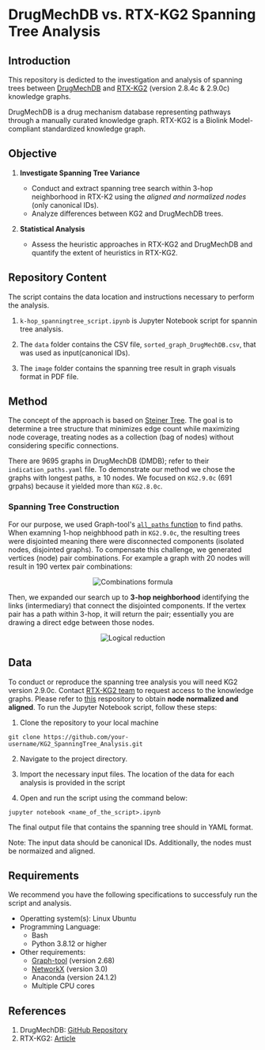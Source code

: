 
# DrugMechDB vs. RTX-KG2 Spanning Tree Analysis

## Introduction
This repository is dedicted to the investigation and analysis of spanning trees between [DrugMechDB](https://github.com/SuLab/DrugMechDB) and [RTX-KG2](https://bmcbioinformatics.biomedcentral.com/articles/10.1186/s12859-022-04932-3) (version 2.8.4c & 2.9.0c) knowledge graphs.

DrugMechDB is a drug mechanism database representing pathways through a manually curated knowledge graph. RTX-KG2 is a Biolink Model-compliant standardized knowledge graph.

## Objective
1. **Investigate Spanning Tree Variance**
    - Conduct and extract spanning tree search within 3-hop neighborhood in RTX-K2 using the _aligned and normalized nodes_ (only canonical IDs).
    - Analyze differences between KG2 and DrugMechDB trees. 
   
2. **Statistical Analysis**
    - Assess the heuristic approaches in RTX-KG2 and DrugMechDB and quantify the extent of heuristics in RTX-KG2.

## Repository Content
The script contains the data location and instructions necessary to perform the analysis. 

1. `k-hop_spanningtree_script.ipynb` is Jupyter Notebook script for spannin tree analysis.

2. The `data` folder contains the CSV file, `sorted_graph_DrugMechDB.csv`,  that was used as input(canonical IDs).

3. The `image` folder contains the spanning tree result in graph visuals format in PDF file. 

## Method
The concept of the approach is based on [Steiner Tree](https://en.wikipedia.org/wiki/Steiner_tree_problem). The goal is to determine a tree structure that minimizes edge count while maximizing node coverage, treating nodes as a collection (bag of nodes) without considering specific connections. 

There are 9695 graphs in DrugMechDB (DMDB); refer to their `indication_paths.yaml` file. To demonstrate our method we chose the graphs with longest paths, $\geq$ 10 nodes. We focused on `KG2.9.0c` (691 grpahs) because it yielded more than `KG2.8.0c`. 

### Spanning Tree Construction
For our purpose, we used Graph-tool's [`all_paths` function](https://graph-tool.skewed.de/static/doc/autosummary/graph_tool.topology.all_paths.html) to find paths.
When examning 1-hop neighbhood path in `KG2.9.0c`, the resulting trees were disjointed meaning there were disconnected components (isolated nodes, disjointed graphs). To compensate this challenge, we generated vertices (node) pair combinations. For example a graph with 20 nodes will result in 190 vertex pair combinations:

<p align="center">
  <img src="https://latex.codecogs.com/svg.latex?\large&space;{}_nC_r=\frac{20!}{2!(20-2)!}=190" title="Combinations formula"/>
</p>

Then, we expanded our search up to __3-hop neighborhood__ identifying the links (intermediary) that connect the disjointed components.
If the vertex pair has a path within 3-hop, it will return the pair; essentially you are drawing a direct edge between those nodes.

<p align="center">
  <img src="https://latex.codecogs.com/svg.latex?\large&space;A\rightarrow%20B\rightarrow%20C\text{ will be... }A\rightarrow%20C" title="Logical reduction"/>
</p>

## Data
To conduct or reproduce the spanning tree analysis you will need KG2 version 2.9.0c. Contact [RTX-KG2 team](https://github.com/RTXTeam/RTX) to request access to the knowledge graphs.
Please refer to [this](https://github.com/stephwon/KG2_DrugMechDB_EA_Analysis/tree/main) respository to obtain **node normalized and aligned**.
To run the Jupyter Notebook script, follow these steps:
1. Clone the repository to your local machine
```
git clone https://github.com/your-username/KG2_SpanningTree_Analysis.git
```
2. Navigate to the project directory.

3. Import the necessary input files. The location of the data for each analysis is provided in the script

4. Open and run the script using the command below:
```
jupyter notebook <name_of_the_script>.ipynb
```
The final output file that contains the spanning tree should in YAML format.

Note: The input data should be canonical IDs. Additionally, the nodes must be normaized and aligned.

## Requirements
We recommend you have the following specifications to successfuly run the script and analysis.
* Operatting system(s): Linux Ubuntu
* Programming Language: 
    * Bash
    * Python 3.8.12 or higher
* Other requirements:
    * [Graph-tool](https://graph-tool.skewed.de) (version 2.68)
    * [NetworkX](https://networkx.org/documentation/stable/index.html) (version 3.0)
    * Anaconda (version 24.1.2)
    * Multiple CPU cores

## References
1. DrugMechDB: [GitHub Repository](https://github.com/SuLab/DrugMechDB)
2. RTX-KG2: [Article](https://bmcbioinformatics.biomedcentral.com/articles/10.1186/s12859-022-04932-3)
